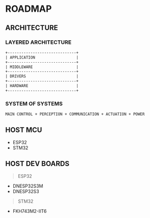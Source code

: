 # ROADMAP

## ARCHITECTURE

### LAYERED ARCHITECTURE

```txt
+------------------------------+
| APPLICATION                  |
+------------------------------+
| MIDDLEWARE                   |
+------------------------------+
| DRIVERS                      |
+------------------------------+
| HARDWARE                     |
+------------------------------+

```

### SYSTEM OF SYSTEMS

```txt
MAIN CONTROL + PERCEPTION + COMMUNICATION + ACTUATION + POWER
```

## HOST MCU

- ESP32
- STM32

## HOST DEV BOARDS

> ESP32

- DNESP32S3M 
- DNESP32S3

> STM32

- FKH743M2-IIT6
